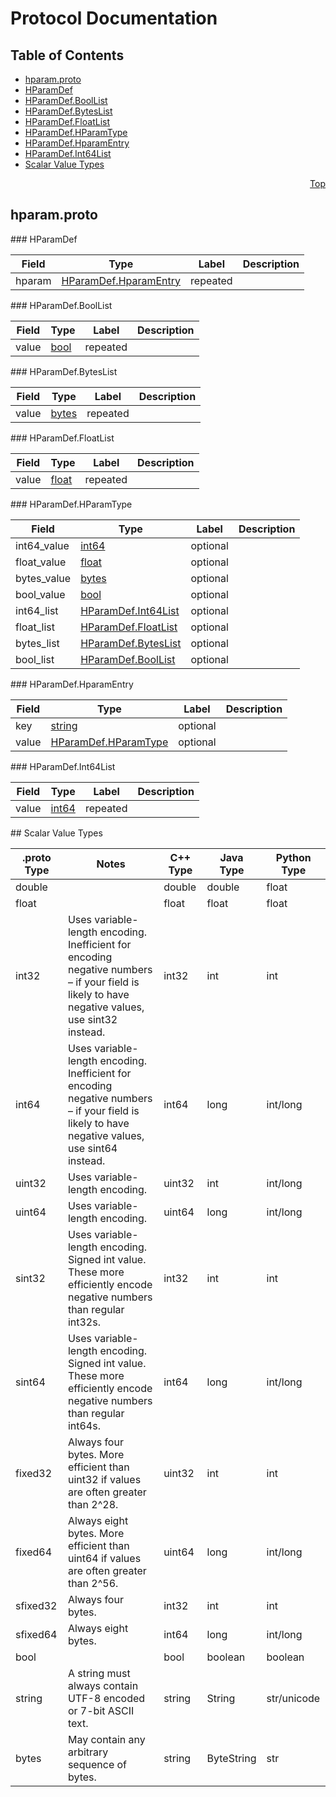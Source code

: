 # Protocol Documentation
<a name="top"/>

## Table of Contents
* [hparam.proto](#hparam.proto)
 * [HParamDef](#tensorflow.HParamDef)
 * [HParamDef.BoolList](#tensorflow.HParamDef.BoolList)
 * [HParamDef.BytesList](#tensorflow.HParamDef.BytesList)
 * [HParamDef.FloatList](#tensorflow.HParamDef.FloatList)
 * [HParamDef.HParamType](#tensorflow.HParamDef.HParamType)
 * [HParamDef.HparamEntry](#tensorflow.HParamDef.HparamEntry)
 * [HParamDef.Int64List](#tensorflow.HParamDef.Int64List)
* [Scalar Value Types](#scalar-value-types)

<a name="hparam.proto"/>
<p align="right"><a href="#top">Top</a></p>

## hparam.proto



<a name="tensorflow.HParamDef"/>
### HParamDef


| Field | Type | Label | Description |
| ----- | ---- | ----- | ----------- |
| hparam | [HParamDef.HparamEntry](#tensorflow.HParamDef.HparamEntry) | repeated |  |


<a name="tensorflow.HParamDef.BoolList"/>
### HParamDef.BoolList


| Field | Type | Label | Description |
| ----- | ---- | ----- | ----------- |
| value | [bool](#bool) | repeated |  |


<a name="tensorflow.HParamDef.BytesList"/>
### HParamDef.BytesList


| Field | Type | Label | Description |
| ----- | ---- | ----- | ----------- |
| value | [bytes](#bytes) | repeated |  |


<a name="tensorflow.HParamDef.FloatList"/>
### HParamDef.FloatList


| Field | Type | Label | Description |
| ----- | ---- | ----- | ----------- |
| value | [float](#float) | repeated |  |


<a name="tensorflow.HParamDef.HParamType"/>
### HParamDef.HParamType


| Field | Type | Label | Description |
| ----- | ---- | ----- | ----------- |
| int64_value | [int64](#int64) | optional |  |
| float_value | [float](#float) | optional |  |
| bytes_value | [bytes](#bytes) | optional |  |
| bool_value | [bool](#bool) | optional |  |
| int64_list | [HParamDef.Int64List](#tensorflow.HParamDef.Int64List) | optional |  |
| float_list | [HParamDef.FloatList](#tensorflow.HParamDef.FloatList) | optional |  |
| bytes_list | [HParamDef.BytesList](#tensorflow.HParamDef.BytesList) | optional |  |
| bool_list | [HParamDef.BoolList](#tensorflow.HParamDef.BoolList) | optional |  |


<a name="tensorflow.HParamDef.HparamEntry"/>
### HParamDef.HparamEntry


| Field | Type | Label | Description |
| ----- | ---- | ----- | ----------- |
| key | [string](#string) | optional |  |
| value | [HParamDef.HParamType](#tensorflow.HParamDef.HParamType) | optional |  |


<a name="tensorflow.HParamDef.Int64List"/>
### HParamDef.Int64List


| Field | Type | Label | Description |
| ----- | ---- | ----- | ----------- |
| value | [int64](#int64) | repeated |  |







<a name="scalar-value-types"/>
## Scalar Value Types

| .proto Type | Notes | C++ Type | Java Type | Python Type |
| ----------- | ----- | -------- | --------- | ----------- |
| <a name="double"/> double |  | double | double | float |
| <a name="float"/> float |  | float | float | float |
| <a name="int32"/> int32 | Uses variable-length encoding. Inefficient for encoding negative numbers – if your field is likely to have negative values, use sint32 instead. | int32 | int | int |
| <a name="int64"/> int64 | Uses variable-length encoding. Inefficient for encoding negative numbers – if your field is likely to have negative values, use sint64 instead. | int64 | long | int/long |
| <a name="uint32"/> uint32 | Uses variable-length encoding. | uint32 | int | int/long |
| <a name="uint64"/> uint64 | Uses variable-length encoding. | uint64 | long | int/long |
| <a name="sint32"/> sint32 | Uses variable-length encoding. Signed int value. These more efficiently encode negative numbers than regular int32s. | int32 | int | int |
| <a name="sint64"/> sint64 | Uses variable-length encoding. Signed int value. These more efficiently encode negative numbers than regular int64s. | int64 | long | int/long |
| <a name="fixed32"/> fixed32 | Always four bytes. More efficient than uint32 if values are often greater than 2^28. | uint32 | int | int |
| <a name="fixed64"/> fixed64 | Always eight bytes. More efficient than uint64 if values are often greater than 2^56. | uint64 | long | int/long |
| <a name="sfixed32"/> sfixed32 | Always four bytes. | int32 | int | int |
| <a name="sfixed64"/> sfixed64 | Always eight bytes. | int64 | long | int/long |
| <a name="bool"/> bool |  | bool | boolean | boolean |
| <a name="string"/> string | A string must always contain UTF-8 encoded or 7-bit ASCII text. | string | String | str/unicode |
| <a name="bytes"/> bytes | May contain any arbitrary sequence of bytes. | string | ByteString | str |
